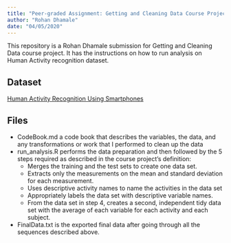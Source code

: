 ```yaml
---
title: "Peer-graded Assignment: Getting and Cleaning Data Course Project"
author: "Rohan Dhamale"
date: "04/05/2020"
---
```


This repository is a Rohan Dhamale submission for Getting and Cleaning Data course project. It has the instructions on how to run analysis on Human Activity recognition dataset.

## Dataset

[Human Activity Recognition Using Smartphones](http://archive.ics.uci.edu/ml/datasets/Human+Activity+Recognition+Using+Smartphones)

## Files
  - CodeBook.md a code book that describes the variables, the data, and any transformations or work that I performed to clean up the data
  - run_analysis.R performs the data preparation and then followed by the 5 steps required as described in the course project’s definition:
    - Merges the training and the test sets to create one data set.
    - Extracts only the measurements on the mean and standard deviation for each measurement.
    - Uses descriptive activity names to name the activities in the data set
    - Appropriately labels the data set with descriptive variable names.
    - From the data set in step 4, creates a second, independent tidy data set with the average of each variable for each activity and each subject.
  - FinalData.txt is the exported final data after going through all the sequences described above.

